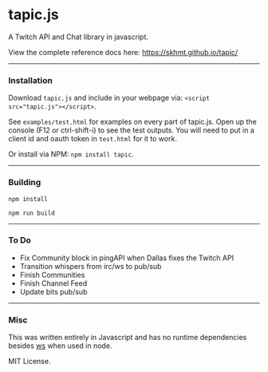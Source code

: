 # tapic.js
A Twitch API and Chat library in javascript.

View the complete reference docs here: https://skhmt.github.io/tapic/

---

### Installation

Download `tapic.js` and include in your webpage via: `<script src="tapic.js"></script>`.

See `examples/test.html` for examples on every part of tapic.js. Open up the console (F12 or ctrl-shift-i) to see the test outputs.
You will need to put in a client id and oauth token in `test.html` for it to work.

Or install via NPM: `npm install tapic`.

---

### Building

`npm install`

`npm run build`

---

### To Do

* Fix Community block in pingAPI when Dallas fixes the Twitch API
* Transition whispers from irc/ws to pub/sub
* Finish Communities
* Finish Channel Feed
* Update bits pub/sub

---

### Misc

This was written entirely in Javascript and has no runtime dependencies besides [ws](https://www.npmjs.com/package/ws) when used in node.

MIT License.
